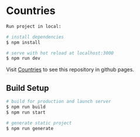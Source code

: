 # Countries

```bash
Run project in local:

# install dependencies
$ npm install

# serve with hot reload at localhost:3000
$ npm run dev

```

Visit [Countries](https://imanamini.github.io/countries) to see this repository in github pages.

## Build Setup

```bash
# build for production and launch server
$ npm run build
$ npm run start

# generate static project
$ npm run generate
```
